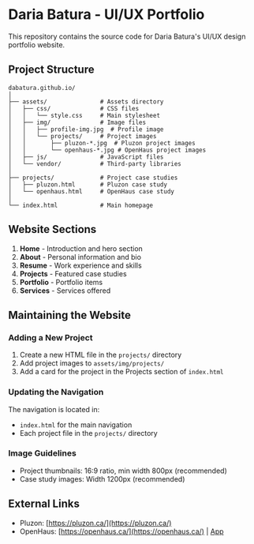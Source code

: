 # Daria Batura - UI/UX Portfolio

This repository contains the source code for Daria Batura's UI/UX design portfolio website.

## Project Structure

```
dabatura.github.io/
│
├── assets/               # Assets directory
│   ├── css/              # CSS files
│   │   └── style.css     # Main stylesheet
│   ├── img/              # Image files
│   │   ├── profile-img.jpg  # Profile image
│   │   └── projects/     # Project images
│   │       ├── pluzon-*.jpg  # Pluzon project images
│   │       └── openhaus-*.jpg # OpenHaus project images
│   ├── js/               # JavaScript files
│   └── vendor/           # Third-party libraries
│
├── projects/             # Project case studies
│   ├── pluzon.html       # Pluzon case study
│   └── openhaus.html     # OpenHaus case study
│
└── index.html            # Main homepage
```

## Website Sections

1. **Home** - Introduction and hero section
2. **About** - Personal information and bio
3. **Resume** - Work experience and skills
4. **Projects** - Featured case studies
5. **Portfolio** - Portfolio items
6. **Services** - Services offered

## Maintaining the Website

### Adding a New Project

1. Create a new HTML file in the `projects/` directory
2. Add project images to `assets/img/projects/`
3. Add a card for the project in the Projects section of `index.html`

### Updating the Navigation

The navigation is located in:
- `index.html` for the main navigation
- Each project file in the `projects/` directory

### Image Guidelines

- Project thumbnails: 16:9 ratio, min width 800px (recommended)
- Case study images: Width 1200px (recommended)

## External Links

- Pluzon: [https://pluzon.ca/](https://pluzon.ca/)
- OpenHaus: [https://openhaus.ca/](https://openhaus.ca/) | [App](https://app.openhaus.ca/) 